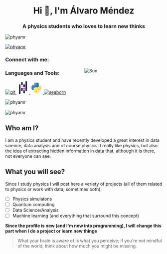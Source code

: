 
<h1 align="center">Hi 👋, I'm Álvaro Méndez</h1>
<h3 align="center">A physics students who loves to learn new thinks</h3>
<p align="left"> <img src="https://komarev.com/ghpvc/?username=phyamr&label=Profile%20views&color=0e75b6&style=flat" alt="phyamr" /> </p>

<p align="left"> <a href="https://github.com/ryo-ma/github-profile-trophy"><img src="https://github-profile-trophy.vercel.app/?username=phyamr" alt="phyamr" /></a> </p>

<h3 align="left">Connect with me:</h3>
<p align="left">
</p>
<img align="right" alt="Sun" width="250" src="https://bestanimations.com/media/sun/2013093947amazing-solar-sun-closeup.gif">

<h3 align="left">Languages and Tools:</h3>
<p align="left"> <a href="https://git-scm.com/" target="_blank" rel="noreferrer"> <img src="https://www.vectorlogo.zone/logos/git-scm/git-scm-icon.svg" alt="git" width="40" height="40"/> </a> <a href="https://pandas.pydata.org/" target="_blank" rel="noreferrer"> <img src="https://raw.githubusercontent.com/devicons/devicon/2ae2a900d2f041da66e950e4d48052658d850630/icons/pandas/pandas-original.svg" alt="pandas" width="40" height="40"/> </a> <a href="https://www.python.org" target="_blank" rel="noreferrer"> <img src="https://raw.githubusercontent.com/devicons/devicon/master/icons/python/python-original.svg" alt="python" width="40" height="40"/> </a> <a href="https://seaborn.pydata.org/" target="_blank" rel="noreferrer"> <img src="https://seaborn.pydata.org/_images/logo-mark-lightbg.svg" alt="seaborn" width="40" height="40"/> </a> </p>

<p><img align="center" src="https://github-readme-stats.vercel.app/api/top-langs?username=phyamr&show_icons=true&locale=en&layout=compact" alt="phyamr" /></p>

<p><img align="center" src="https://github-readme-streak-stats.herokuapp.com/?user=phyamr&" alt="phyamr" /></p>

## Who am I?
I am a physics student and have recently developed a great interest in data science, data analysis and of course physics. I really like physics, but also the idea of extracting hidden information in data that, although it is there, not everyone can see.

## What you will see?
Since I study physics I will post here a veriety of projects (all of them related to physics or work with data; sometimes both):

* [ ] Physics simulatons
* [ ] Quantum computing
* [ ] Data Science/Analysis
* [ ] Machine learning (and everything that surround this concept)

**Since the profile is new (and I'm new into programming), I will change this part when I do a project or learn new things**

> What your brain is aware of is what you perceive; if you're not mindful of the world, think about how much you might be missing.
<!--
